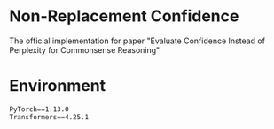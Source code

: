# Non-Replacement Confidence
The official implementation for paper "Evaluate Confidence Instead of Perplexity for Commonsense Reasoning"

# Environment
```
PyTorch==1.13.0
Transformers==4.25.1
```
